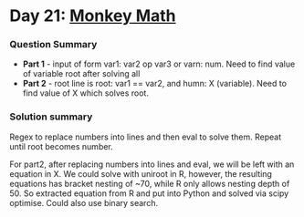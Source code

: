 # Day 21: [Monkey Math](https://adventofcode.com/2022/day/21)

### Question Summary
- **Part 1** - input of form var1: var2 op var3 or varn: num. Need to find value of variable root after solving all
- **Part 2** - root line is root: var1 == var2, and humn: X (variable). Need to find value of X which solves root. 

### Solution summary 

Regex to replace numbers into lines and then eval to solve them. Repeat until root becomes number. 

For part2, after replacing numbers into lines and eval, we will be left with an equation in X. We could solve with uniroot in R, however, the resulting equations has bracket nesting of ~70, while R only allows nesting depth of 50. So extracted equation from R and put into Python and solved via scipy optimise. Could also use binary search. 


